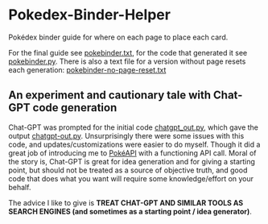 # Pokedex-Binder-Helper
Pokédex binder guide for where on each page to place each card.

For the final guide see [pokebinder.txt](./pokebinder.txt), for the code that generated it see [pokebinder.py](./pokebinder.py).
There is also a text file for a version without page resets each generation: [pokebinder-no-page-reset.txt](./pokebinder-no-page-reset.txt)

## An experiment and cautionary tale with Chat-GPT code generation
Chat-GPT was prompted for the initial code [chatgpt_out.py](./chatgpt_out.py), which gave the output [chatgpt-out.py](./chatgpt-out.py).
Unsurprisingly there were some issues with this code, and updates/customizations were easier to do myself.
Though it did a great job of introducing me to [PokéAPI](https://pokeapi.co/) with a functioning API call.
Moral of the story is, Chat-GPT is great for idea generation and for giving a starting point, but should not be treated as a source of objective truth, and good code that does what you want will require some knowledge/effort on your behalf.

The advice I like to give is **TREAT CHAT-GPT AND SIMILAR TOOLS AS SEARCH ENGINES (and sometimes as a starting point / idea generator)**.
